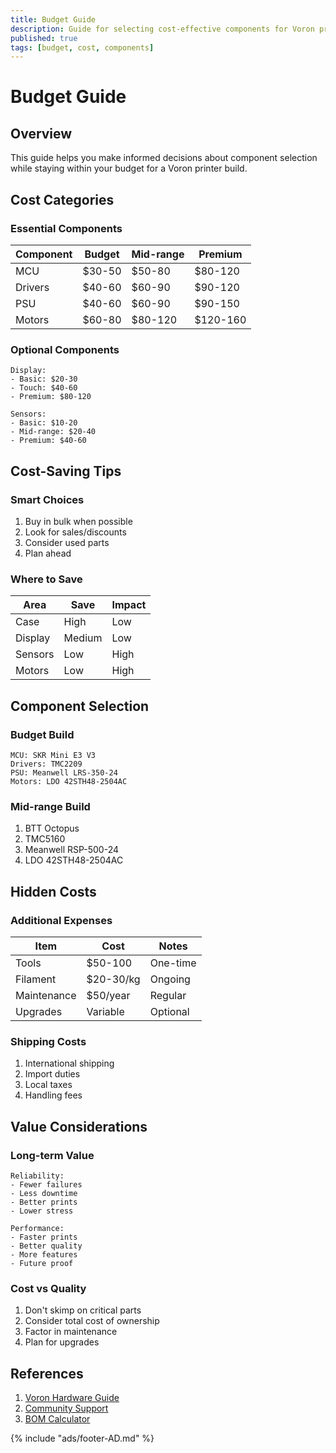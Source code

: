 ```yaml
---
title: Budget Guide
description: Guide for selecting cost-effective components for Voron printers
published: true
tags: [budget, cost, components]
---
```


# Budget Guide

## Overview
This guide helps you make informed decisions about component selection while staying within your budget for a Voron printer build.

## Cost Categories

### Essential Components
| Component | Budget | Mid-range | Premium |
|-----------|--------|-----------|---------|
| MCU | $30-50 | $50-80 | $80-120 |
| Drivers | $40-60 | $60-90 | $90-120 |
| PSU | $40-60 | $60-90 | $90-150 |
| Motors | $60-80 | $80-120 | $120-160 |

### Optional Components
```text title="Optional Upgrades"
Display:
- Basic: $20-30
- Touch: $40-60
- Premium: $80-120

Sensors:
- Basic: $10-20
- Mid-range: $20-40
- Premium: $40-60
```

## Cost-Saving Tips

### Smart Choices
1. Buy in bulk when possible
2. Look for sales/discounts
3. Consider used parts
4. Plan ahead

### Where to Save
| Area | Save | Impact |
|------|------|--------|
| Case | High | Low |
| Display | Medium | Low |
| Sensors | Low | High |
| Motors | Low | High |

## Component Selection

### Budget Build
```text title="Budget Options"
MCU: SKR Mini E3 V3
Drivers: TMC2209
PSU: Meanwell LRS-350-24
Motors: LDO 42STH48-2504AC
```

### Mid-range Build
1. BTT Octopus
2. TMC5160
3. Meanwell RSP-500-24
4. LDO 42STH48-2504AC

## Hidden Costs

### Additional Expenses
| Item | Cost | Notes |
|------|------|-------|
| Tools | $50-100 | One-time |
| Filament | $20-30/kg | Ongoing |
| Maintenance | $50/year | Regular |
| Upgrades | Variable | Optional |

### Shipping Costs
1. International shipping
2. Import duties
3. Local taxes
4. Handling fees

## Value Considerations

### Long-term Value
```text title="Value Factors"
Reliability:
- Fewer failures
- Less downtime
- Better prints
- Lower stress

Performance:
- Faster prints
- Better quality
- More features
- Future proof
```

### Cost vs Quality
1. Don't skimp on critical parts
2. Consider total cost of ownership
3. Factor in maintenance
4. Plan for upgrades

## References
1. [Voron Hardware Guide](https://docs.vorondesign.com/hardware.html)
2. [Community Support](https://discord.gg/voron)
3. [BOM Calculator](https://vorondesign.com/bom)

{% include "ads/footer-AD.md" %} 